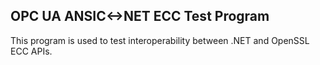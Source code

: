 OPC UA ANSIC<->NET ECC Test Program
------------------------------

This program is used to test interoperability between .NET and OpenSSL ECC APIs.